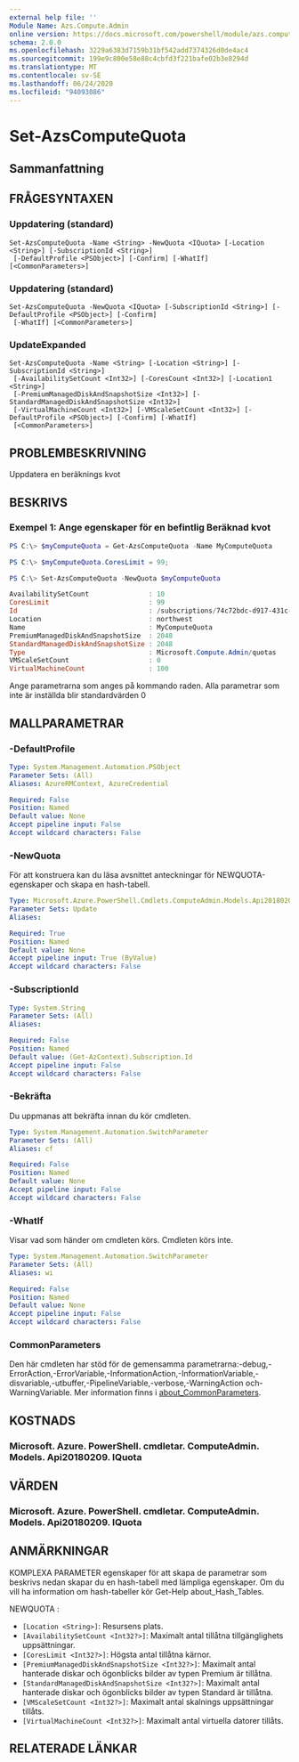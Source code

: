 ```yaml
---
external help file: ''
Module Name: Azs.Compute.Admin
online version: https://docs.microsoft.com/powershell/module/azs.compute.admin/set-azscomputequota
schema: 2.0.0
ms.openlocfilehash: 3229a6383d7159b31bf542add7374326d0de4ac4
ms.sourcegitcommit: 199e9c800e58e88c4cbfd3f221bafe02b3e8294d
ms.translationtype: MT
ms.contentlocale: sv-SE
ms.lasthandoff: 06/24/2020
ms.locfileid: "94093086"
---
```

# Set-AzsComputeQuota

## Sammanfattning


## FRÅGESYNTAXEN

### Uppdatering (standard)
```
Set-AzsComputeQuota -Name <String> -NewQuota <IQuota> [-Location <String>] [-SubscriptionId <String>]
 [-DefaultProfile <PSObject>] [-Confirm] [-WhatIf] [<CommonParameters>]
```

### Uppdatering (standard)
```
Set-AzsComputeQuota -NewQuota <IQuota> [-SubscriptionId <String>] [-DefaultProfile <PSObject>] [-Confirm]
 [-WhatIf] [<CommonParameters>]
```

### UpdateExpanded
```
Set-AzsComputeQuota -Name <String> [-Location <String>] [-SubscriptionId <String>]
 [-AvailabilitySetCount <Int32>] [-CoresCount <Int32>] [-Location1 <String>]
 [-PremiumManagedDiskAndSnapshotSize <Int32>] [-StandardManagedDiskAndSnapshotSize <Int32>]
 [-VirtualMachineCount <Int32>] [-VMScaleSetCount <Int32>] [-DefaultProfile <PSObject>] [-Confirm] [-WhatIf]
 [<CommonParameters>]
```
## PROBLEMBESKRIVNING
Uppdatera en beräknings kvot

## BESKRIVS

### Exempel 1: Ange egenskaper för en befintlig Beräknad kvot
```powershell
PS C:\> $myComputeQuota = Get-AzsComputeQuota -Name MyComputeQuota

PS C:\> $myComputeQuota.CoresLimit = 99; 

PS C:\> Set-AzsComputeQuota -NewQuota $myComputeQuota

AvailabilitySetCount               : 10
CoresLimit                         : 99
Id                                 : /subscriptions/74c72bdc-d917-431c-a377-8ca80f4238a0/providers/Microsoft.Compute.Admin/locations/northwest/quotas/MyComputeQuota
Location                           : northwest
Name                               : MyComputeQuota
PremiumManagedDiskAndSnapshotSize  : 2048
StandardManagedDiskAndSnapshotSize : 2048
Type                               : Microsoft.Compute.Admin/quotas
VMScaleSetCount                    : 0
VirtualMachineCount                : 100
```

Ange parametrarna som anges på kommando raden.
Alla parametrar som inte är inställda blir standardvärden 0

## MALLPARAMETRAR

### -DefaultProfile


```yaml
Type: System.Management.Automation.PSObject
Parameter Sets: (All)
Aliases: AzureRMContext, AzureCredential

Required: False
Position: Named
Default value: None
Accept pipeline input: False
Accept wildcard characters: False

```

### -NewQuota
För att konstruera kan du läsa avsnittet anteckningar för NEWQUOTA-egenskaper och skapa en hash-tabell.

```yaml
Type: Microsoft.Azure.PowerShell.Cmdlets.ComputeAdmin.Models.Api20180209.IQuota
Parameter Sets: Update
Aliases:

Required: True
Position: Named
Default value: None
Accept pipeline input: True (ByValue)
Accept wildcard characters: False

```

### -SubscriptionId


```yaml
Type: System.String
Parameter Sets: (All)
Aliases:

Required: False
Position: Named
Default value: (Get-AzContext).Subscription.Id
Accept pipeline input: False
Accept wildcard characters: False

```

### -Bekräfta
Du uppmanas att bekräfta innan du kör cmdleten.

```yaml
Type: System.Management.Automation.SwitchParameter
Parameter Sets: (All)
Aliases: cf

Required: False
Position: Named
Default value: None
Accept pipeline input: False
Accept wildcard characters: False

```

### -WhatIf
Visar vad som händer om cmdleten körs.
Cmdleten körs inte.

```yaml
Type: System.Management.Automation.SwitchParameter
Parameter Sets: (All)
Aliases: wi

Required: False
Position: Named
Default value: None
Accept pipeline input: False
Accept wildcard characters: False

```

### CommonParameters
Den här cmdleten har stöd för de gemensamma parametrarna:-debug,-ErrorAction,-ErrorVariable,-InformationAction,-InformationVariable,-disvariable,-utbuffer,-PipelineVariable,-verbose,-WarningAction och-WarningVariable. Mer information finns i [about_CommonParameters](http://go.microsoft.com/fwlink/?LinkID=113216).

## KOSTNADS

### Microsoft. Azure. PowerShell. cmdletar. ComputeAdmin. Models. Api20180209. IQuota

## VÄRDEN

### Microsoft. Azure. PowerShell. cmdletar. ComputeAdmin. Models. Api20180209. IQuota



## ANMÄRKNINGAR

KOMPLEXA PARAMETER egenskaper för att skapa de parametrar som beskrivs nedan skapar du en hash-tabell med lämpliga egenskaper. Om du vill ha information om hash-tabeller kör Get-Help about_Hash_Tables.

NEWQUOTA <IQuota> : 
  - `[Location <String>]`: Resursens plats.
  - `[AvailabilitySetCount <Int32?>]`: Maximalt antal tillåtna tillgänglighets uppsättningar.
  - `[CoresLimit <Int32?>]`: Högsta antal tillåtna kärnor.
  - `[PremiumManagedDiskAndSnapshotSize <Int32?>]`: Maximalt antal hanterade diskar och ögonblicks bilder av typen Premium är tillåtna.
  - `[StandardManagedDiskAndSnapshotSize <Int32?>]`: Maximalt antal hanterade diskar och ögonblicks bilder av typen Standard är tillåtna.
  - `[VMScaleSetCount <Int32?>]`: Maximalt antal skalnings uppsättningar tillåts.
  - `[VirtualMachineCount <Int32?>]`: Maximalt antal virtuella datorer tillåts.

## RELATERADE LÄNKAR

